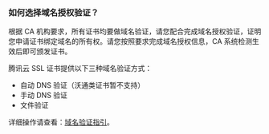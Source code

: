 ### 如何选择域名授权验证？

根据 CA 机构要求，所有证书均要做域名验证，请您配合完成域名授权验证，证明您申请证书绑定域名的所有权。请您按照要求完成域名授权信息，CA 系统检测生效后即可颁发证书。

腾讯云 SSL 证书提供以下三种域名验证方式：
- 自动 DNS 验证（沃通类证书暂不支持）
- 手动 DNS 验证
- 文件验证

详细操作请查看：[域名验证指引](https://cloud.tencent.com/document/product/400/4142)。



